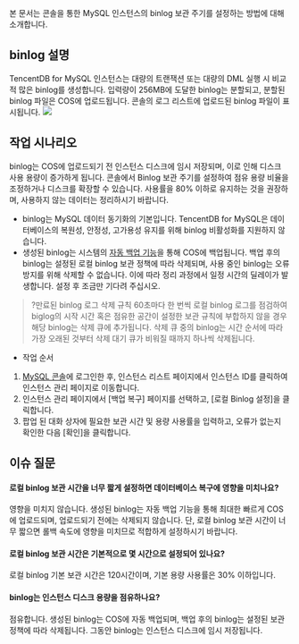 
본 문서는 콘솔을 통한 MySQL 인스턴스의 binlog 보관 주기를 설정하는 방법에 대해 소개합니다.

## binlog 설명
TencentDB for MySQL 인스턴스는 대량의 트랜잭션 또는 대량의 DML 실행 시 비교적 많은 binlog를 생성합니다. 입력량이 256MB에 도달한 binlog는 분할되고, 분할된 binlog 파일은 COS에 업로드됩니다. 콘솔의 로그 리스트에 업로드된 binlog 파일이 표시됩니다.
![](https://main.qcloudimg.com/raw/bcf3d0d2ac291ccebbcfebea05fd11f1.png)

## 작업 시나리오
binlog는 COS에 업로드되기 전 인스턴스 디스크에 임시 저장되며, 이로 인해 디스크 사용 용량이 증가하게 됩니다. 콘솔에서 Binlog 보관 주기를 설정하여 점유 용량 비율을 조정하거나 디스크를 확장할 수 있습니다. 사용률을 80% 이하로 유지하는 것을 권장하며, 사용하지 않는 데이터는 정리하시기 바랍니다.
- binlog는 MySQL 데이터 동기화의 기본입니다. TencentDB for MySQL은 데이터베이스의 복원성, 안정성, 고가용성 유지를 위해 binlog 비활성화를 지원하지 않습니다.
- 생성된 binlog는 시스템의 [자동 백업 기능](https://intl.cloud.tencent.com/document/product/236/37796)을 통해 COS에 백업됩니다. 백업 후의 binlog는 설정된 로컬 binlog 보관 정책에 따라 삭제되며, 사용 중인 binlog는 오류 방지를 위해 삭제할 수 없습니다. 이에 따라 정리 과정에서 일정 시간의 딜레이가 발생합니다. 설정 후 조금만 기다려 주십시오.
>?만료된 binlog 로그 삭제 규칙
>60초마다 한 번씩 로컬 binlog 로그를 점검하여 biglog의 시작 시간 혹은 점유한 공간이 설정한 보관 규칙에 부합하지 않을 경우 해당 binlog는 삭제 큐에 추가됩니다. 삭제 큐 중의 binlog는 시간 순서에 따라 가장 오래된 것부터 삭제 대기 큐가 비워질 때까지 하나씩 삭제됩니다.

- 작업 순서
1. [MySQL 콘솔](https://console.cloud.tencent.com/cdb)에 로그인한 후, 인스턴스 리스트 페이지에서 인스턴스 ID를 클릭하여 인스턴스 관리 페이지로 이동합니다.
2. 인스턴스 관리 페이지에서 [백업 복구] 페이지를 선택하고, [로컬 Binlog 설정]을 클릭합니다.
3. 팝업 된 대화 상자에 필요한 보관 시간 및 용량 사용률을 입력하고, 오류가 없는지 확인한 다음 [확인]을 클릭합니다.

## 이슈 질문
#### 로컬 binlog 보관 시간을 너무 짧게 설정하면 데이터베이스 복구에 영향을 미치나요?
영향을 미치지 않습니다. 생성된 binlog는 자동 백업 기능을 통해 최대한 빠르게 COS에 업로드되며, 업로드되기 전에는 삭제되지 않습니다. 단, 로컬 binlog 보관 시간이 너무 짧으면 롤백 속도에 영향을 미치므로 적합하게 설정하시기 바랍니다.

#### 로컬 binlog 보관 시간은 기본적으로 몇 시간으로 설정되어 있나요?
로컬 binlog 기본 보관 시간은 120시간이며, 기본 용량 사용률은 30% 이하입니다.

#### binlog는 인스턴스 디스크 용량을 점유하나요?
점유합니다. 생성된 binlog는 COS에 자동 백업되며, 백업 후의 binlog는 설정된 보관 정책에 따라 삭제됩니다. 그동안 binlog는 인스턴스 디스크에 임시 저장됩니다.
